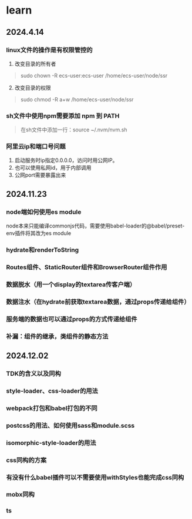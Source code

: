 # learn

## 2024.4.14

### linux文件的操作是有权限管控的

1. 改变目录的所有者

> sudo chown -R ecs-user:ecs-user /home/ecs-user/node/ssr

2. 改变目录的权限

> sudo chmod -R a+w /home/ecs-user/node/ssr

### sh文件中使用npm需要添加 npm 到 PATH

> 在sh文件中添加一行：source ~/.nvm/nvm.sh

### 阿里云ip和端口号问题

1. 启动服务时ip指定0.0.0.0，访问时用公网IP。
2. 也可以使用私网id，用于内部调用
3. 公网port需要暴露出来

## 2024.11.23

### node端如何使用es module

node本来只能编译commonjs代码，需要使用babel-loader的@babel/preset-env插件将其改为es module

### hydrate和renderToString

### Routes组件、StaticRouter组件和BrowserRouter组件作用

### 数据脱水（用一个display的textarea传客户端）

### 数据注水（在hydrate前获取textarea数据，通过props传递给组件）

### 服务端的数据也可以通过props的方式传递给组件

### 补漏：组件的继承，类组件的静态方法

## 2024.12.02

### TDK的含义以及同构

### style-loader、css-loader的用法

### webpack打包和babel打包的不同

### postcss的用法、如何使用sass和module.scss

### isomorphic-style-loader的用法

### css同构的方案

### 有没有什么babel插件可以不需要使用withStyles也能完成css同构

### mobx同构

### ts
